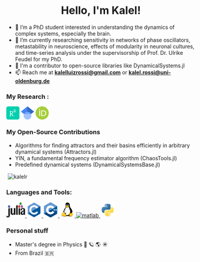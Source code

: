 <h1 align="center"> Hello, I'm Kalel! </h1>

- 👀 I’m a PhD student interested in understanding the dynamics of complex systems, especially the brain.
- 🔭 I’m currently researching sensitivity in networks of phase oscillators, metastability in neuroscience, effects of modularity in neuronal cultures, and time-series analysis under the supervisorship of Prof. Dr. Ulrike Feudel for my PhD.
- 🌱 I'm a contributor to open-source libraries like DynamicalSystems.jl
- 📫 Reach me at **kalelluizrossi@gmail.com** or **kalel.rossi@uni-oldenburg.de**

<h3 align="left">My Research :</h3>
<p align="left">
<a href="https://www.researchgate.net/profile/Kalel-Rossi" target="blank"><img align="center" src="https://raw.githubusercontent.com/KalelR/KalelR/master/researchgate_icon.png" alt="kalellrossi" height="35" width="35" /></a>
<a href="https://scholar.google.com/citations?user=pAHx2-oAAAAJ&hl=en" target="blank"><img align="center" src="google-scholar.svg" alt="kalellrossi" height="35" width="35" /></a>
  <a href="https://orcid.org/my-orcid?orcid=0000-0002-5055-3012" target="blank"><img align="center" src="ORCID-icon.png" alt="kalellrossi" height="35" width="35" /></a>
</p>

<h3 align="left">My Open-Source Contributions </h3>

- Algorithms for finding attractors and their basins efficiently in arbitrary dynamical systems (Attractors.jl)
- YIN, a fundamental frequency estimator algorithm (ChaosTools.jl)
- Predefined dynamical systems (DynamicalSystemsBase.jl)


<!-- <h4 align="left">Github Stats </h4> -->
<p>&nbsp;<img align="center" src="https://github-readme-stats.vercel.app/api?username=KalelR&show_icons=true&locale=en" alt="kalelr" /></p>


<h3 align="left">Languages and Tools:</h3>
<p align="left"> 
  <a href="https://julialang.org" target="_blank"> <img src="https://raw.githubusercontent.com/KalelR/KalelR/master/julia_icon.png" alt="c" width="50" height="40"/> </a>  <a href="https://www.cprogramming.com/" target="_blank"> <img src="https://raw.githubusercontent.com/devicons/devicon/master/icons/c/c-original.svg" alt="c" width="40" height="40"/> </a> <a href="https://www.w3schools.com/cpp/" target="_blank"> <img src="https://raw.githubusercontent.com/devicons/devicon/master/icons/cplusplus/cplusplus-original.svg" alt="cplusplus" width="40" height="40"/> </a> <a href="https://www.linux.org/" target="_blank"> <img src="https://raw.githubusercontent.com/devicons/devicon/master/icons/linux/linux-original.svg" alt="linux" width="40" height="40"/> </a> <a href="https://www.mathworks.com/" target="_blank"> <img src="https://upload.wikimedia.org/wikipedia/commons/2/21/Matlab_Logo.png" alt="matlab" width="40" height="40"/> </a> <a href="https://www.python.org" target="_blank"> <img src="https://raw.githubusercontent.com/devicons/devicon/master/icons/python/python-original.svg" alt="python" width="40" height="40"/> </a> 
</p>


<h3 align="left"> Personal stuff </h3>

- Master's degree in Physics 🧲 🪐 🌎 ☀️
- From Brazil 🇧🇷
